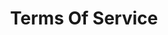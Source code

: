 ---
# This topic lives at
# https://digital.gov/topics/terms-of-service

slug: "terms-of-service"

# Topic Title
title: "Terms Of Service"

# description — keep it short and clear
summary: ""


# Weight
weight: 1

# For more information on managing topics,
# see https://github.com/GSA/digitalgov.gov/wiki
---